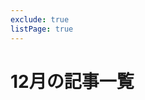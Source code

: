 ```yaml
---
exclude: true
listPage: true
---
```


# 12月の記事一覧
<Articles :pages="this.$site.pages" :prefix="this.$page.path" />

